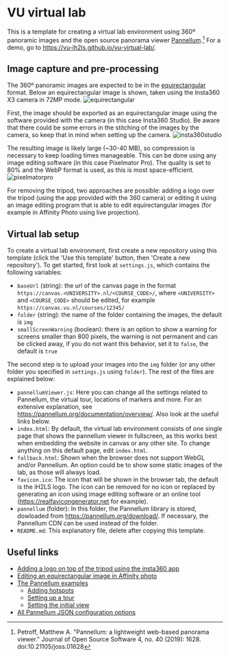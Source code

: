 # VU virtual lab
This is a template for creating a virtual lab environment using 360º panoramic images and the open source panorama viewer [Pannellum](https://pannellum.org).[^1] For a demo, go to https://vu-ih2ls.github.io/vu-virtual-lab/.

[^1]: Petroff, Matthew A. "Pannellum: a lightweight web-based panorama viewer." Journal of Open Source Software 4, no. 40 (2019): 1628. doi:10.21105/joss.01628

## Image capture and pre-processing
The 360º panoramic images are expected to be in the [equirectangular](https://en.wikipedia.org/wiki/Equirectangular_projection) format. Below an equirectangular image is shown, taken using the Insta360 X3 camera in 72MP mode.
![equirectangular](https://github.com/vu-ih2ls/vu-virtual-lab/assets/63956556/09f2f9f0-4798-4d18-9c0d-bda2e7575783)

First, the image should be exported as an equirectangular image using the software provided with the camera (in this case Insta360 Studio). Be aware that there could be some errors in the stitching of the images by the camera, so keep that in mind when setting up the camera.
![insta360studio](https://github.com/vu-ih2ls/vu-virtual-lab/assets/63956556/11c8df1c-d4de-4e8c-bd5b-0196c0b1196f)

The resulting image is likely large (~30-40 MB), so compression is necessary to keep loading times manageable. This can be done using any image editing software (in this case Pixelmator Pro). The quality is set to 80% and the WebP format is used, as this is most space-efficient.
![pixelmatorpro](https://github.com/vu-ih2ls/vu-virtual-lab/assets/63956556/d522ca15-afc3-46cf-adeb-1948cd0c485d)

For removing the tripod, two approaches are possible: adding a logo over the tripod (using the app provided with the 360 camera) or editing it using an image editing program that is able to edit equirectangular images (for example in Affinity Photo using live projection).

## Virtual lab setup
To create a virtual lab environment, first create a new repository using this template (click the 'Use this template' button, then 'Create a new repository'). To get started, first look at `settings.js`, which contains the following variables:
- `baseUrl` (string): the url of the canvas page in the format `https://canvas.<UNIVERSITY>.nl/<COURSE_CODE>/`, where `<UNIVERSITY>` and `<COURSE_CODE>` should be edited, for example `https://canvas.vu.nl/courses/12345/`
- `folder` (string): the name of the folder containing the images, the default is `img`
- `smallScreenWarning` (boolean): there is an option to show a warning for screens smaller than 800 pixels, the warning is not permanent and can be clicked away, if you do not want this behavior, set it to `false`, the default is `true`

The second step is to upload your images into the `img` folder (or any other folder you specified in `settings.js` using `folder`). The rest of the files are explained below:
- `pannellumViewer.js`: Here you can change all the settings related to Pannellum, the virtual tour, locations of markers and more. For an extensive explanation, see https://pannellum.org/documentation/overview/. Also look at the useful links below.
- `index.html`: By default, the virtual lab environment consists of one single page that shows the pannellum viewer in fullscreen, as this works best when embedding the website in canvas or any other site. To change anything on this default page, edit `index.html`.
- `fallback.html`: Shown when the browser does not support WebGL and/or Pannellum. An option could be to show some static images of the lab, as those will always load.
- `favicon.ico`: The icon that will be shown in the browser tab, the default is the iH2LS logo. The icon can be removed for no icon or replaced by generating an icon using image editing software or an online tool (https://realfavicongenerator.net for example).
- `pannellum` (folder): In this folder, the Pannellum library is stored, dowloaded from https://pannellum.org/download/. If necessary, the Pannellum CDN can be used instead of the folder.
- `README.md`: This explanatory file, delete after copying this template.

## Useful links
- [Adding a logo on top of the tripod using the insta360 app](https://www.insta360.com/support/supportcourse?post_id=9341)
- [Editing an equirectangular image in Affinity photo](https://affinity.help/photo/en-US.lproj/index.html?page=pages/LiveProjection/equirectangular.html&title=Equirectangular%20projection)
- [The Pannellum examples](https://pannellum.org/documentation/examples/simple-example/)
  - [Adding hotspots](https://pannellum.org/documentation/examples/hot-spots/)
  - [Setting up a tour](https://pannellum.org/documentation/examples/tour/)
  - [Setting the initial view](https://pannellum.org/documentation/examples/initial-view/)
- [All Pannellum JSON configuration options](https://pannellum.org/documentation/reference/#json-configuration-file-options)

